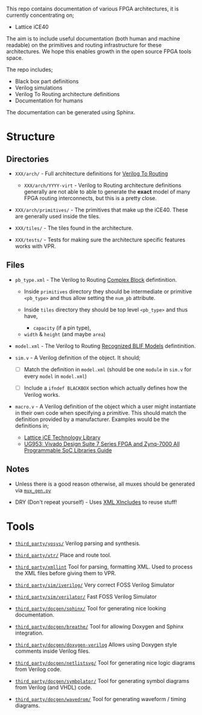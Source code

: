 This repo contains documentation of various FPGA architectures, it is currently
concentrating on;

 * Lattice iCE40

The aim is to include useful documentation (both human and machine readable) on
the primitives and routing infrastructure for these architectures. We hope this
enables growth in the open source FPGA tools space.

The repo includes;

 * Black box part definitions
 * Verilog simulations
 * Verilog To Routing architecture definitions
 * Documentation for humans

The documentation can be generated using Sphinx.

# Structure

## Directories

 * `XXX/arch/` - Full architecture definitions for
   [Verilog To Routing](https://verilogtorouting.org/)

   * `XXX/arch/YYYY-virt` - Verilog to Routing architecture definitions
     generally are not able to able to generate the **exact** model of many
     FPGA routing interconnects, but this is a pretty close.

 * `XXX/arch/primitives/` - The primitives that make up the iCE40. These
   are generally used inside the tiles.

 * `XXX/tiles/` - The tiles found in the architecture.

 * `XXX/tests/` - Tests for making sure the architecture specific features
   works with VPR.

## Files

 * `pb_type.xml` - The Verilog to Routing
    [Complex Block](https://docs.verilogtorouting.org/en/latest/arch/reference/#complex-blocks)
    defintinition.
      * Inside `primitives` directory they should be intermediate or primitive
	`<pb_type>` and thus allow setting the `num_pb` attribute.

      * Inside `tiles` directory they should be top level `<pb_type>` and thus have,
         - `capacity` (if a pin type),
	 - `width` & `height` (and maybe `area`)

 * `model.xml` - The Verilog to Routing
    [Recognized BLIF Models](https://docs.verilogtorouting.org/en/latest/arch/reference/#recognized-blif-models-models)
    defintinition.

 * `sim.v` - A Verilog definition of the object. It should;
    - [ ] Match the definition in `model.xml` (should be one `module` in
          `sim.v` for every `model` in `model.xml`)

    - [ ] Include a `ifndef BLACKBOX` section which actually defines how the
          Verilog works.

 * `macro.v` - A Verilog definition of the object which a user might
   instantiate in their own code when specifying a primitive. This should match
   the definition provided by a manufacturer. Examples would be the definitions
   in;
    - [Lattice iCE Technology Library](http://www.latticesemi.com/~/media/LatticeSemi/Documents/TechnicalBriefs/SBTICETechnologyLibrary201504.pdf)
    - [UG953: Vivado Design Suite 7 Series FPGA and Zynq-7000 All Programmable SoC Libraries Guide](https://www.xilinx.com/support/documentation/sw_manuals/xilinx2017_3/ug953-vivado-7series-libraries.pdf)

## Notes

 * Unless there is a good reason otherwise, all muxes should be generated via
   [`mux_gen.py`](utils/mux_gen.py)

 * DRY (Don't repeat yourself) - Uses
   [XML XIncludes](https://en.wikipedia.org/wiki/XInclude) to reuse stuff!

# Tools

 * [`third_party/yosys/`](third_party/yosys/)
   Verilog parsing and synthesis.

 * [`third_party/vtr/`](third_party/vtr/)
   Place and route tool.

 * [`third_party/xmllint`](third_party/xmllint)
   Tool for parsing, formatting XML. Used to process the XML files before
   giving them to VPR.

 * [`third_party/sim/iverilog/`](third_party/sim/iverilog/)
   Very correct FOSS Verilog Simulator

 * [`third_party/sim/verilator/`](third_party/sim/verilator/)
   Fast FOSS Verilog Simulator

 * [`third_party/docgen/sphinx/`](third_party/docgen/sphinx/)
   Tool for generating nice looking documentation.

 * [`third_party/docgen/breathe/`](third_party/docgen/breathe)
   Tool for allowing Doxygen and Sphinx integration.

 * [`third_party/docgen/doxygen-verilog`](third_party/docgen/doxygen-verilog)
   Allows using Doxygen style comments inside Verilog files.

 * [`third_party/docgen/netlistsvg/`](third_party/docgen/netlistsvg)
   Tool for generating nice logic diagrams from Verilog code.

 * [`third_party/docgen/symbolator/`](third_party/docgen/symbolator)
   Tool for generating symbol diagrams from Verilog (and VHDL) code.

 * [`third_party/docgen/wavedrom/`](third_party/docgen/wavedrom/)
   Tool for generating waveform / timing diagrams.

